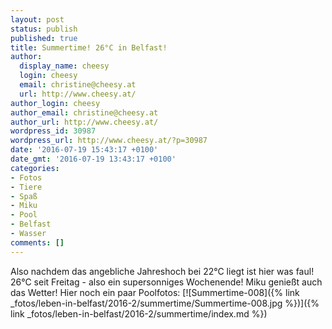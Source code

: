 ```yaml
---
layout: post
status: publish
published: true
title: Summertime! 26°C in Belfast!
author:
  display_name: cheesy
  login: cheesy
  email: christine@cheesy.at
  url: http://www.cheesy.at/
author_login: cheesy
author_email: christine@cheesy.at
author_url: http://www.cheesy.at/
wordpress_id: 30987
wordpress_url: http://www.cheesy.at/?p=30987
date: '2016-07-19 15:43:17 +0100'
date_gmt: '2016-07-19 13:43:17 +0100'
categories:
- Fotos
- Tiere
- Spaß
- Miku
- Pool
- Belfast
- Wasser
comments: []
---
```

Also nachdem das angebliche Jahreshoch bei 22°C liegt ist hier was faul! 26°C seit Freitag - also ein supersonniges Wochenende! Miku genießt auch das Wetter!
Hier noch ein paar Poolfotos:
[![Summertime-008]({% link _fotos/leben-in-belfast/2016-2/summertime/Summertime-008.jpg %})]({% link _fotos/leben-in-belfast/2016-2/summertime/index.md %})
